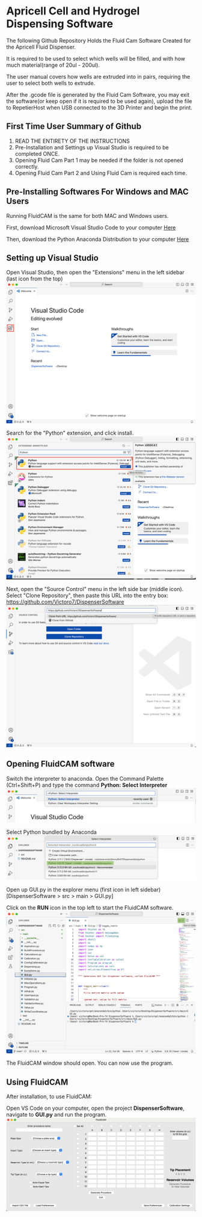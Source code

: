 # Apricell Cell and Hydrogel Dispensing Software

The following Github Repository Holds the Fluid Cam Software Created for the Apricell Fluid Dispenser. 

It is required to be used to select which wells will be filled, and with how much material(range of 20ul - 200ul).

The user manual covers how wells are extruded into in pairs, requiring the user to select both wells to extrude.

After the .gcode file is generated by the Fluid Cam Software, you may exit the software(or keep open if it is required to be used again), upload the file to RepetierHost when USB connected to the 3D Printer and begin the print.  



## First Time User Summary of Github 
1. READ THE ENTIRETY OF THE INSTRUCTIONS
2. Pre-Installation and Settings up Visual Studio is required to be completed ONCE.
3. Opening Fluid Cam Part 1 may be needed if the folder is not opened correctly.
4. Opening Fluid Cam Part 2 and Using Fluid Cam is required each time. 
 
## Pre-Installing Softwares For Windows and MAC Users
Running FluidCAM is the same for both MAC and Windows users.

First, download Microsoft Visual Studio Code to your computer [Here](https://code.visualstudio.com/download)

Then, download the Python Anaconda Distribution to your computer [Here](https://www.anaconda.com/download) 

## Setting up Visual Studio
Open Visual Studio, then open the "Extensions" menu in the left sidebar (last icon from the top)
![Extension Menu](Images/Extensions.png)

Search for the "Python" extension, and click install.
![Install Python](Images/Python.png)

Next, open the "Source Control" menu in the left side bar (middle icon).
Select "Clone Repository", then paste this URL into the entry box: https://github.com/Victoro7/DispenserSoftware
![Clone Repository](Images/Repo.png)

## Opening FluidCAM software

Switch the interpreter to anaconda. Open the Command Palette (Ctrl+Shift+P) and type the command **Python: Select Interpreter**
![Python Interpreter](Images/Interpreter_command.png)

Select Python bundled by Anaconda
![Anaconda](Images/Conda.png)

Open up GUI.py in the explorer menu (first icon in left sidebar) [DispenserSoftware > src > main > GUI.py] 

Click on the **RUN** icon in the top left to start the FluidCAM software.
![Run Program](Images/Run.png)

The FluidCAM window should open. You can now use the program.

## Using FluidCAM
After installation, to use FluidCAM:

Open VS Code on your computer, open the project **DispenserSoftware**, navigate to **GUI.py** and run the program.
![GUI Image](Images/Program.png)
